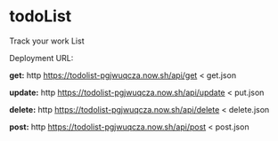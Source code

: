 # todoList
Track your work List

Deployment URL:

**get:** http https://todolist-pgjwuqcza.now.sh/api/get < get.json

**update:** http https://todolist-pgjwuqcza.now.sh/api/update < put.json

**delete:** http https://todolist-pgjwuqcza.now.sh/api/delete < delete.json

**post:** http https://todolist-pgjwuqcza.now.sh/api/post < post.json
